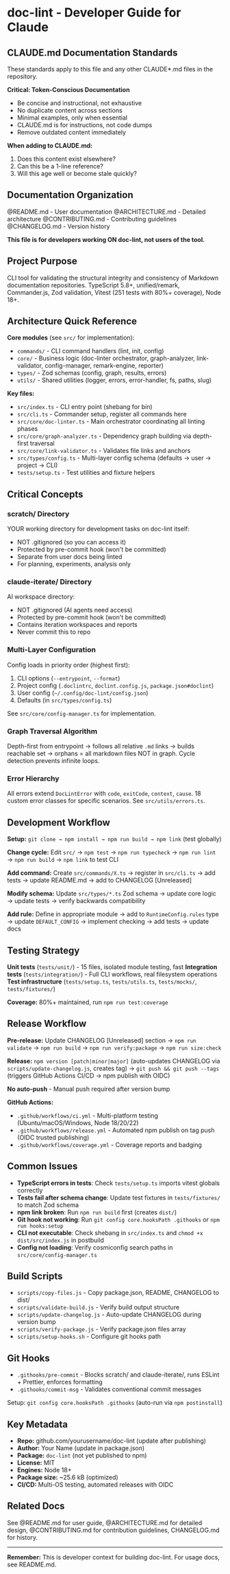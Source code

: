 # doc-lint - Developer Guide for Claude

## CLAUDE.md Documentation Standards

These standards apply to this file and any other CLAUDE*.md files in the repository.

**Critical: Token-Conscious Documentation**
- Be concise and instructional, not exhaustive
- No duplicate content across sections
- Minimal examples, only when essential
- CLAUDE.md is for instructions, not code dumps
- Remove outdated content immediately

**When adding to CLAUDE.md:**
1. Does this content exist elsewhere?
2. Can this be a 1-line reference?
3. Will this age well or become stale quickly?

## Documentation Organization

@README.md - User documentation
@ARCHITECTURE.md - Detailed architecture
@CONTRIBUTING.md - Contributing guidelines
@CHANGELOG.md - Version history

**This file is for developers working ON doc-lint, not users of the tool.**

## Project Purpose

CLI tool for validating the structural integrity and consistency of Markdown documentation repositories. TypeScript 5.8+, unified/remark, Commander.js, Zod validation, Vitest (251 tests with 80%+ coverage), Node 18+.

## Architecture Quick Reference

**Core modules** (see `src/` for implementation):
- `commands/` - CLI command handlers (lint, init, config)
- `core/` - Business logic (doc-linter orchestrator, graph-analyzer, link-validator, config-manager, remark-engine, reporter)
- `types/` - Zod schemas (config, graph, results, errors)
- `utils/` - Shared utilities (logger, errors, error-handler, fs, paths, slug)

**Key files:**
- `src/index.ts` - CLI entry point (shebang for bin)
- `src/cli.ts` - Commander setup, register all commands here
- `src/core/doc-linter.ts` - Main orchestrator coordinating all linting phases
- `src/core/graph-analyzer.ts` - Dependency graph building via depth-first traversal
- `src/core/link-validator.ts` - Validates file links and anchors
- `src/types/config.ts` - Multi-layer config schema (defaults → user → project → CLI)
- `tests/setup.ts` - Test utilities and fixture helpers

## Critical Concepts

### scratch/ Directory
YOUR working directory for development tasks on doc-lint itself:
- NOT .gitignored (so you can access it)
- Protected by pre-commit hook (won't be committed)
- Separate from user docs being linted
- For planning, experiments, analysis only

### claude-iterate/ Directory
AI workspace directory:
- NOT .gitignored (AI agents need access)
- Protected by pre-commit hook (won't be committed)
- Contains iteration workspaces and reports
- Never commit this to repo

### Multi-Layer Configuration
Config loads in priority order (highest first):
1. CLI options (`--entrypoint`, `--format`)
2. Project config (`.doclintrc`, `doclint.config.js`, `package.json#doclint`)
3. User config (`~/.config/doc-lint/config.json`)
4. Defaults (in `src/types/config.ts`)

See `src/core/config-manager.ts` for implementation.

### Graph Traversal Algorithm
Depth-first from entrypoint → follows all relative `.md` links → builds reachable set → orphans = all markdown files NOT in graph. Cycle detection prevents infinite loops.

### Error Hierarchy
All errors extend `DocLintError` with `code`, `exitCode`, `context`, `cause`. 18 custom error classes for specific scenarios. See `src/utils/errors.ts`.

## Development Workflow

**Setup:** `git clone → npm install → npm run build → npm link` (test globally)

**Change cycle:** Edit `src/` → `npm test` → `npm run typecheck` → `npm run lint` → `npm run build` → `npm link` to test CLI

**Add command:** Create `src/commands/X.ts` → register in `src/cli.ts` → add tests → update README.md → add to CHANGELOG [Unreleased]

**Modify schema:** Update `src/types/*.ts` Zod schema → update core logic → update tests → verify backwards compatibility

**Add rule:** Define in appropriate module → add to `RuntimeConfig.rules` type → update `DEFAULT_CONFIG` → implement checking → add tests → update docs

## Testing Strategy

**Unit tests** (`tests/unit/`) - 15 files, isolated module testing, fast
**Integration tests** (`tests/integration/`) - Full CLI workflows, real filesystem operations
**Test infrastructure** (`tests/setup.ts`, `tests/utils.ts`, `tests/mocks/`, `tests/fixtures/`)

**Coverage:** 80%+ maintained, run `npm run test:coverage`

## Release Workflow

**Pre-release:** Update CHANGELOG [Unreleased] section → `npm run validate` → `npm run build` → `npm run verify:package` → `npm run size:check`

**Release:** `npm version [patch|minor|major]` (auto-updates CHANGELOG via `scripts/update-changelog.js`, creates tag) → `git push && git push --tags` (triggers GitHub Actions CI/CD → npm publish with OIDC)

**No auto-push** - Manual push required after version bump

**GitHub Actions:**
- `.github/workflows/ci.yml` - Multi-platform testing (Ubuntu/macOS/Windows, Node 18/20/22)
- `.github/workflows/release.yml` - Automated npm publish on tag push (OIDC trusted publishing)
- `.github/workflows/coverage.yml` - Coverage reports and badging

## Common Issues

- **TypeScript errors in tests**: Check `tests/setup.ts` imports vitest globals correctly
- **Tests fail after schema change**: Update test fixtures in `tests/fixtures/` to match Zod schema
- **npm link broken**: Run `npm run build` first (creates `dist/`)
- **Git hook not working**: Run `git config core.hooksPath .githooks` or `npm run hooks:setup`
- **CLI not executable**: Check shebang in `src/index.ts` and `chmod +x dist/src/index.js` in postbuild
- **Config not loading**: Verify cosmiconfig search paths in `src/core/config-manager.ts`

## Build Scripts

- `scripts/copy-files.js` - Copy package.json, README, CHANGELOG to dist/
- `scripts/validate-build.js` - Verify build output structure
- `scripts/update-changelog.js` - Auto-update CHANGELOG during version bump
- `scripts/verify-package.js` - Verify package.json files array
- `scripts/setup-hooks.sh` - Configure git hooks path

## Git Hooks

- `.githooks/pre-commit` - Blocks scratch/ and claude-iterate/, runs ESLint + Prettier, enforces formatting
- `.githooks/commit-msg` - Validates conventional commit messages

Setup: `git config core.hooksPath .githooks` (auto-run via `npm postinstall`)

## Key Metadata

- **Repo:** github.com/yourusername/doc-lint (update after publishing)
- **Author:** Your Name (update in package.json)
- **Package:** `doc-lint` (not yet published to npm)
- **License:** MIT
- **Engines:** Node 18+
- **Package size:** ~25.6 kB (optimized)
- **CI/CD:** Multi-OS testing, automated releases with OIDC

## Related Docs

See @README.md for user guide, @ARCHITECTURE.md for detailed design, @CONTRIBUTING.md for contribution guidelines, CHANGELOG.md for history.

---

**Remember:** This is developer context for building doc-lint. For usage docs, see README.md.

